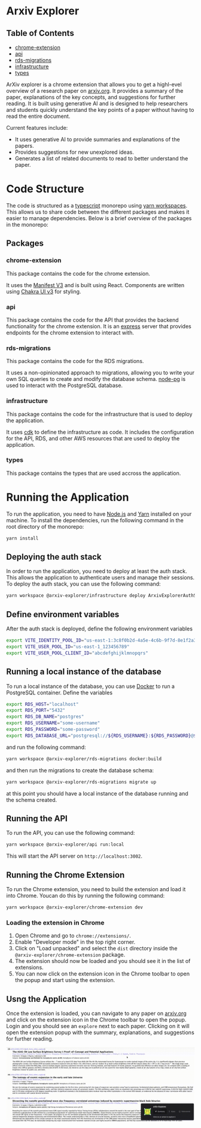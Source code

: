 # Arxiv Explorer

## Table of Contents

- [chrome-extension](./packages/chrome-extension/README.md)
- [api](./packages/api/README.md)
- [rds-migrations](./packages/rds-migrations/README.md)
- [infrastructure](./packages/infrastructure/README.md)
- [types](./packages/types/README.md)

ArXiv explorer is a chrome extension that allows you to get a highl-evel overview of a research paper on
[arxiv.org](https://arxiv.org/). It provides a summary of the paper, explanations of the key concepts, and suggestions for further reading.
It is built using generative AI and is designed to help researchers and students quickly understand the key
points of a paper without having to read the entire document.

Current features include:

- It uses generative AI to provide summaries and explanations of the papers.
- Provides suggestions for new unexplored ideas.
- Generates a list of related documents to read to better understand the paper.

# Code Structure

The code is structured as a [typescript](https://www.typescriptlang.org/) monorepo using [yarn workspaces](https://classic.yarnpkg.com/en/docs/workspaces/).
This allows us to share code between the different packages and makes it easier to manage dependencies.
Below is a brief overview of the packages in the monorepo:

## Packages

### chrome-extension

This package contains the code for the chrome extension.

It uses the [Manifest V3](https://developer.chrome.com/docs/extensions/mv3/intro/) and is built using React.
Components are written using [Chakra UI v3](https://chakra-ui.com/) for styling.

### api

This package contains the code for the API that provides the backend functionality for the chrome extension.
It is an [express](https://expressjs.com/) server that provides endpoints for the chrome extension to interact with.

### rds-migrations

This package contains the code for the RDS migrations.

It uses a non-opinionated approach to migrations, allowing you to write your own SQL queries to create
and modify the database schema. [node-pg](https://node-postgres.com/) is used to interact with the PostgreSQL database.

### infrastructure

This package contains the code for the infrastructure that is used to deploy the application.

It uses [cdk](https://docs.aws.amazon.com/cdk/latest/guide/work-with-cdk-typescript.html) to define the infrastructure as code.
It includes the configuration for the API, RDS, and other AWS resources that are used to deploy the application.

### types

This package contains the types that are used accross the application.

# Running the Application

To run the application, you need to have [Node.js](https://nodejs.org/) and [Yarn](https://classic.yarnpkg.com/en/docs/install/) installed on your machine. To install the dependencies, run the following command in the root directory of the monorepo:

```bash
yarn install
```

## Deploying the auth stack

In order to run the application, you need to deploy at least the auth stack. This allows the application to authenticate users and manage their sessions.
To deploy the auth stack, you can use the following command:

```bash
yarn workspace @arxiv-explorer/infrastructure deploy ArxivExplorerAuthStack
```

## Define environment variables

After the auth stack is deployed, define the following environment variables

```bash
export VITE_IDENTITY_POOL_ID="us-east-1:3c8f0b2d-4a5e-4c6b-9f7d-8e1f2a3b4c5d"
export VITE_USER_POOL_ID="us-east-1_123456789"
export VITE_USER_POOL_CLIENT_ID="abcdefghijklmnopqrs"
```

## Running a local instance of the database

To run a local instance of the database, you can use [Docker](https://www.docker.com/) to run a PostgreSQL container. Define the variables

```bash
export RDS_HOST="localhost"
export RDS_PORT="5432"
export RDS_DB_NAME="postgres"
export RDS_USERNAME="some-username"
export RDS_PASSWORD="some-password"
export RDS_DATABASE_URL="postgresql://${RDS_USERNAME}:${RDS_PASSWORD}@${RDS_HOST}:${RDS_PORT}/${RDS_DB_NAME}"
```

and run the following command:

```bash
yarn workspace @arxiv-explorer/rds-migrations docker:build
```

and then run the migrations to create the database schema:

```bash
yarn workspace @arxiv-explorer/rds-migrations migrate up
```

at this point you should have a local instance of the database running and the schema created.

## Running the API

To run the API, you can use the following command:

```bash
yarn workspace @arxiv-explorer/api run:local
```

This will start the API server on `http://localhost:3002`.

## Running the Chrome Extension

To run the Chrome extension, you need to build the extension and load it into Chrome. Youcan do this by running the following command:

```bash
yarn workspace @arxiv-explorer/chrome-extension dev
```

### Loading the extension in Chrome

1. Open Chrome and go to `chrome://extensions/`.
2. Enable "Developer mode" in the top right corner.
3. Click on "Load unpacked" and select the `dist` directory inside the `@arxiv-explorer/chrome-extension` package.
4. The extension should now be loaded and you should see it in the list of extensions.
5. You can now click on the extension icon in the Chrome toolbar to open the popup and start using the extension.

## Usng the Application

Once the extension is loaded, you can navigate to any paper on [arxiv.org](https://arxiv.org/) and click on the extension icon in the Chrome toolbar to open the popup. Login and you should see an `explore` next to each paper. Clicking on it will open the extension popup with the summary, explanations, and suggestions for further reading.

![Arxiv Explorer Demo](./docs/demo_lr.gif)
